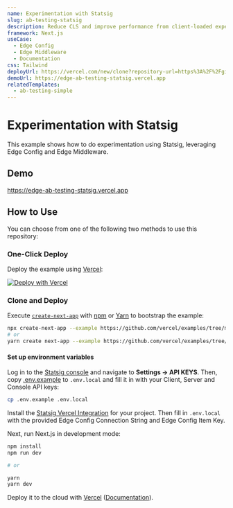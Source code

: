 ```yaml
---
name: Experimentation with Statsig
slug: ab-testing-statsig
description: Reduce CLS and improve performance from client-loaded experiments at the edge with Statsig
framework: Next.js
useCase:
  - Edge Config
  - Edge Middleware
  - Documentation
css: Tailwind
deployUrl: https://vercel.com/new/clone?repository-url=https%3A%2F%2Fgithub.com%2Fvercel%2Fexamples%2Ftree%2Fmain%2Fedge-middleware%2Fab-testing-statsig&project-name=ab-testing-statsig&repository-name=ab-testing-statsig&integration-ids=oac_NAO87zzp3ADxj2ZUh3vikLip&env=STATSIG_SERVER_API_KEY,NEXT_PUBLIC_STATSIG_CLIENT_KEY,STATSIG_CONSOLE_API_KEY,EDGE_CONFIG,EDGE_CONFIG_ITEM_KEY&envDescription=Statsig%20API%20keys%20and%20Edge%20Config%20settings&envLink=https%3A%2F%2Fdocs.statsig.com%2Fguides%2Ffirst-feature
demoUrl: https://edge-ab-testing-statsig.vercel.app
relatedTemplates:
  - ab-testing-simple
---
```


# Experimentation with Statsig

This example shows how to do experimentation using Statsig, leveraging Edge Config and Edge Middleware.

## Demo

https://edge-ab-testing-statsig.vercel.app

## How to Use

You can choose from one of the following two methods to use this repository:

### One-Click Deploy

Deploy the example using [Vercel](https://vercel.com?utm_source=github&utm_medium=readme&utm_campaign=vercel-examples):

[![Deploy with Vercel](https://vercel.com/button)](https://vercel.com/new/clone?repository-url=https%3A%2F%2Fgithub.com%2Fvercel%2Fexamples%2Ftree%2Fmain%2Fedge-middleware%2Fab-testing-statsig&project-name=ab-testing-statsig&repository-name=ab-testing-statsig&integration-ids=oac_NAO87zzp3ADxj2ZUh3vikLip&env=STATSIG_SERVER_API_KEY,NEXT_PUBLIC_STATSIG_CLIENT_KEY,STATSIG_CONSOLE_API_KEY,EDGE_CONFIG,EDGE_CONFIG_ITEM_KEY&envDescription=Statsig%20API%20keys%20and%20Edge%20Config%20settings&envLink=https%3A%2F%2Fdocs.statsig.com%2Fguides%2Ffirst-feature)

### Clone and Deploy

Execute [`create-next-app`](https://github.com/vercel/next.js/tree/canary/packages/create-next-app) with [npm](https://docs.npmjs.com/cli/init) or [Yarn](https://yarnpkg.com/lang/en/docs/cli/create/) to bootstrap the example:

```bash
npx create-next-app --example https://github.com/vercel/examples/tree/main/edge-middleware/ab-testing-statsig
# or
yarn create next-app --example https://github.com/vercel/examples/tree/main/edge-middleware/ab-testing-statsig
```

#### Set up environment variables

Log in to the [Statsig console](https://console.statsig.com/) and navigate to **Settings -> API KEYS**.
Then, copy [.env.example](./env.example) to `.env.local` and fill it in with your Client, Server and Console API keys:

```bash
cp .env.example .env.local
```

Install the [Statsig Vercel Integration](https://vercel.com/integrations/statsig) for your project.
Then fill in `.env.local` with the provided Edge Config Connection String and Edge Config Item Key.

Next, run Next.js in development mode:

```bash
npm install
npm run dev

# or

yarn
yarn dev
```

Deploy it to the cloud with [Vercel](https://vercel.com/new?utm_source=github&utm_medium=readme&utm_campaign=edge-middleware-eap) ([Documentation](https://nextjs.org/docs/deployment)).
